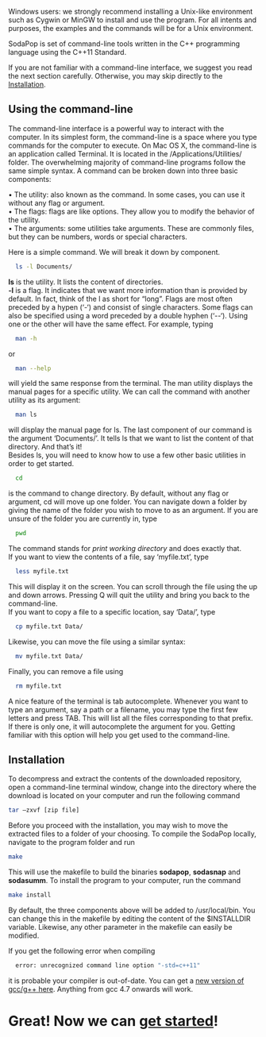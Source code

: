 Windows users: we strongly recommend installing a Unix-like environment such as Cygwin or MinGW to install and use the program. For all intents and purposes, the examples and the commands will be for a Unix environment. 

SodaPop is set of command-line tools written in the C++ programming language using the C++11 Standard.

If you are not familiar with a command-line interface, we suggest you read the next section carefully. Otherwise, you may skip directly to the [Installation](#installation).

## Using the command-line

The command-line interface is a powerful way to interact with the computer. In its simplest form, the command-line is a space where you type commands for the computer to execute. On Mac OS X, the command-line is an application called Terminal. It is located in the /Applications/Utilities/ folder. 
The overwhelming majority of command-line programs follow the same simple syntax. A command can be broken down into three basic components:

  •	The utility: also known as the command. In some cases, you can use it without any flag or argument.  
  •	The flags: flags are like options. They allow you to modify the behavior of the utility.   
  •	The arguments: some utilities take arguments. These are commonly files, but they can be numbers, words or special characters.  

Here is a simple command. We will break it down by component.
>
```bash
  ls -l Documents/
```  

**ls** is the utility. It lists the content of directories.  
**-l** is a flag. It indicates that we want more information than is provided by default. In fact, think of the l as short for “long”. Flags are most often preceded by a hypen (‘-‘) and consist of single characters. Some flags can also be specified using a word preceded by a double hyphen (‘--‘). Using one or the other will have the same effect. For example, typing
>
```bash
  man -h
```
or
>
```bash
  man --help
```

will yield the same response from the terminal. The man utility displays the manual pages for a specific utility. We can call the command with another utility as its argument: 
>
```bash
  man ls
```  

will display the manual page for ls.
The last component of our command is the argument ‘Documents/’. It tells ls that we want to list the content of that directory. And that’s it!  
Besides ls, you will need to know how to use a few other basic utilities in order to get started.
>
```bash
  cd
```  

is the command to change directory. By default, without any flag or argument, cd will move up one folder. You can navigate down a folder by giving the name of the folder you wish to move to as an argument. If you are unsure of the folder you are currently in, type
>
```bash
  pwd
```  

The command stands for *print working directory* and does exactly that.  
If you want to view the contents of a file, say ‘myfile.txt’, type
>
```bash
  less myfile.txt
```  

This will display it on the screen. You can scroll through the file using the up and down arrows. Pressing Q will quit the utility and bring you back to the command-line.  
If you want to copy a file to a specific location, say ‘Data/’, type
>
```bash
  cp myfile.txt Data/
```  

Likewise, you can move the file using a similar syntax:
>
```bash
  mv myfile.txt Data/
```  

Finally, you can remove a file using
>
```bash
  rm myfile.txt
```  

A nice feature of the terminal is tab autocomplete. Whenever you want to type an argument, say a path or a filename, you may type the first few letters and press TAB. This will list all the files corresponding to that prefix. If there is only one, it will autocomplete the argument for you. Getting familiar with this option will help you get used to the command-line.

<a name="installation"/>

## Installation

To decompress and extract the contents of the downloaded repository, open a command-line terminal window, change into the directory where the download is located on your computer and run the following command

```bash
tar –zxvf [zip file]
```

Before you proceed with the installation, you may wish to move the extracted files to a folder of your choosing. To compile the SodaPop locally, navigate to the program folder and run

```bash
make
```

This will use the makefile to build the binaries **sodapop**, **sodasnap** and **sodasumm**. To install the program to your computer, run the command

>
```bash
make install
```

By default, the three components above will be added to /usr/local/bin. You can change this in the makefile by editing the content of the $INSTALLDIR variable. Likewise, any other parameter in the makefile can easily be modified.

If you get the following error when compiling
>
```bash
  error: unrecognized command line option "-std=c++11"
```  
it is probable your compiler is out-of-date. You can get a [new version of gcc/g++ here](https://gcc.gnu.org/). Anything from gcc 4.7 onwards will work.

# Great! Now we can [get started](Running-a-basic-simulation.md)! 

